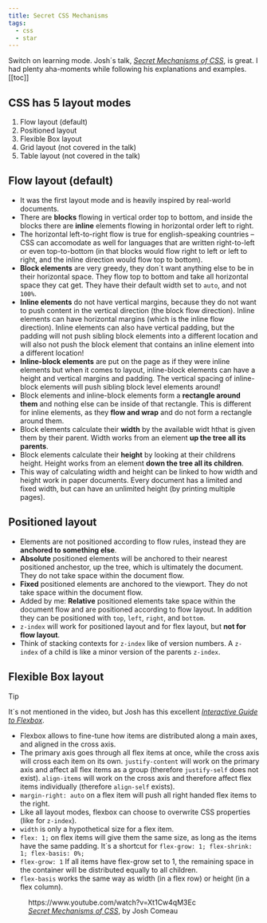 ```yaml
---
title: Secret CSS Mechanisms
tags: 
  - css
  - star
---
```

Switch on learning mode. Josh´s talk, <cite><a href="https://www.youtube.com/watch?v=Xt1Cw4qM3Ec
">Secret Mechanisms of CSS</a></cite>, is great. I had plenty aha-moments while following his explanations and examples.
[[toc]]

## CSS has 5 layout modes

1. Flow layout (default)
2. Positioned layout
3. Flexible Box layout
4. Grid layout (not covered in the talk)
5. Table layout (not covered in the talk)

## Flow layout (default)
-  It was the first layout mode and is heavily inspired by real-world documents.
-  There are **blocks** flowing in vertical order top to bottom, and inside the blocks there are **inline**  elements flowing in horizontal order left to right.
-  The horizontal left-to-right flow is true for english-speaking countries – CSS can accomodate as well for languages that are written right-to-left or even top-to-bottom (in that blocks would flow right to left or left to right, and the inline direction would flow top to bottom).
-  **Block elements** are very greedy, they don´t want anything else to be in their horizontal space. They flow top to bottom and take all horizontal space they cat get. They have their default width set to `auto`, and not `100%`.
-  **Inline elements** do not have vertical margins, because they do not want to push content in the vertical direction (the block flow direction). Inline elements can have horizontal margins (which is the inline flow direction). Inline elements can also have vertical padding, but the padding will not push sibling block elements into a different location and will also not push the block element that contains an inline element into a different location!
-  **Inline-block elements** are put on the page as if they were inline elements but when it comes to layout, inline-block elements can have a height and vertical margins and padding. The vertical spacing of inline-block elements will push sibling block level elements around!
-  Block elements and inline-block elements form a **rectangle around them** and nothing else can be inside of that rectangle. This is different for inline elements, as they **flow and wrap** and do not form a rectangle around them.
-  Block elements calculate their **width** by the available widt hthat is given them by their parent. Width works from an element **up the tree all its parents**. 
-  Block elements calculate their **height** by looking at their childrens height. Height works from an element **down the tree all its children**.
-  This way of calculating width and height can be linked to how width and height work in paper documents. Every document has a limited and fixed width, but can have an unlimited height (by printing multiple pages).

## Positioned layout

- Elements are not positioned according to flow rules, instead they are **anchored to something else**.
- **Absolute** positioned elements will be anchored to their nearest positioned anchestor, up the tree, which is ultimately the document. They do not take space within the document flow.
- **Fixed** positioned elements are anchored to the viewport. They do not take space within the document flow.
- Added by me: **Relative** positioned elements take space within the document flow and are positioned according to flow layout. In addition they can be positioned with `top`, `left`, `right`, and `bottom`.
- `z-index` will work for positioned layout and for flex layout, but **not for flow layout**.
- Think of stacking contexts for `z-index` like of version numbers. A `z-index` of a child is like a minor version of the parents `z-index`.

## Flexible Box layout

> [!TIP]
> It´s not mentioned in the video, but Josh has this excellent [<cite>Interactive Guide to Flexbox</cite>](https://www.joshwcomeau.com/css/interactive-guide-to-flexbox/).

- Flexbox allows to fine-tune how items are distributed along a main axes, and aligned in the cross axis. 
- The primary axis goes through all flex items at once, while the cross axis will cross each item on its own. `justify-content` will work on the primary axis and affect all flex items as a group (therefore `justify-self` does not exist). `align-items` will work on the cross axis and therefore affect flex items individually (therefore `align-self` exists).
- `margin-right: auto` on a flex item will push all right handed flex items to the right.
- Like all layout modes, flexbox can choose to overwrite CSS properties (like for `z-index`).
- `width` is only a hypothetical size for a flex item. 
- `flex: 1;` on flex items will give them the same size, as long as the items have the same padding. It´s a shortcut for `flex-grow: 1; flex-shrink: 1; flex-basis: 0%;` 
- `flex-grow: 1` If all items have flex-grow set to 1, the remaining space in the container will be distributed equally to all children.
- `flex-basis` works the same way as width (in a flex row) or height (in a flex column).

<figure>
https://www.youtube.com/watch?v=Xt1Cw4qM3Ec
<figcaption><cite><a href="https://www.youtube.com/watch?v=Xt1Cw4qM3Ec
">Secret Mechanisms of CSS</a></cite>, by Josh Comeau</figcaption>
</figure>
